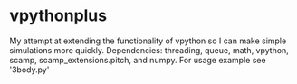 # vpythonplus
My attempt at extending the functionality of vpython so I can make simple simulations more quickly.
Dependencies: threading, queue, math, vpython, scamp, scamp_extensions.pitch, and numpy.
For usage example see '3body.py'
